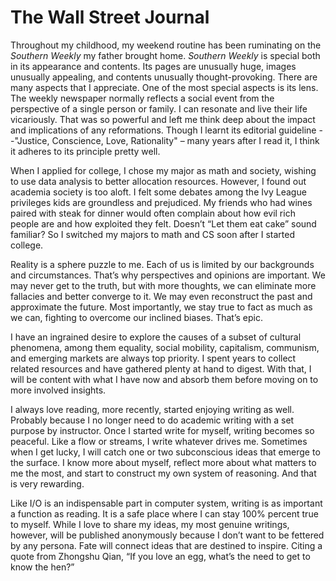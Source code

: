 # The Wall Street Journal

Throughout my childhood, my weekend routine has been ruminating on the *Southern Weekly* my father brought home. *Southern Weekly* is special both in its appearance and contents. Its pages are unusually huge, images unusually appealing, and contents unusually thought-provoking. There are many aspects that I appreciate. One of the most special aspects is its lens. The weekly newspaper normally reflects a social event from the perspective of a single person or family. I can resonate and live their life vicariously. That was so powerful and left me think deep about the impact and implications of any reformations. Though I learnt its editorial guideline --"Justice, Conscience, Love, Rationality" – many years after I read it, I think it adheres to its principle pretty well.

When I applied for college, I chose my major as math and society, wishing to use data analysis to better allocation resources. However, I found out academia society is too aloft. I felt some debates among the Ivy League privileges kids are groundless and prejudiced. My friends who had wines paired with steak for dinner would often complain about how evil rich people are and how exploited they felt. Doesn’t “Let them eat cake” sound familiar? So I switched my majors to math and CS soon after I started college.

Reality is a sphere puzzle to me. Each of us is limited by our backgrounds and circumstances. That’s why perspectives and opinions are important. We may never get to the truth, but with more thoughts, we can eliminate more fallacies and better converge to it. We may even reconstruct the past and approximate the future. Most importantly, we stay true to fact as much as we can, fighting to overcome our inclined biases. That’s epic. 

I have an ingrained desire to explore the causes of a subset of cultural phenomena, among them equality, social mobility, capitalism, communism, and emerging markets are always top priority. I spent years to collect related resources and have gathered plenty at hand to digest. With that, I will be content with what I have now and absorb them before moving on to more involved insights. 

I always love reading, more recently, started enjoying writing as well. Probably because I no longer need to do academic writing with a set purpose by instructor. Once I started write for myself, writing becomes so peaceful. Like a flow or streams, I write whatever drives me. Sometimes when I get lucky, I will catch one or two subconscious ideas that emerge to the surface. I know more about myself, reflect more about what matters to me the most, and start to construct my own system of reasoning. And that is very rewarding. 

Like I/O is an indispensable part in computer system, writing is as important a function as reading. It is a safe place where I can stay 100% percent true to myself. While I love to share my ideas, my most genuine writings, however, will be published anonymously because I don’t want to be fettered by any persona. Fate will connect ideas that are destined to inspire. Citing a quote from Zhongshu Qian, “If you love an egg, what’s the need to get to know the hen?”

